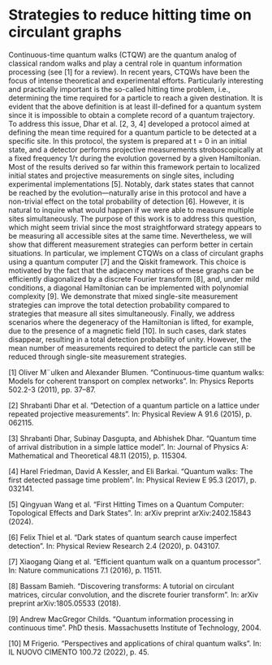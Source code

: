 # Strategies to reduce hitting time on circulant graphs

Continuous-time quantum walks (CTQW) are the quantum analog of classical
random walks and play a central role in quantum information processing (see [1]
for a review). In recent years, CTQWs have been the focus of intense theoretical
and experimental efforts.
Particularly interesting and practically important is the so-called hitting time
problem, i.e., determining the time required for a particle to reach a given destination. It is evident that the above definition is at least ill-defined for a quantum
system since it is impossible to obtain a complete record of a quantum trajectory.
To address this issue, Dhar et al. [2, 3, 4] developed a protocol aimed at defining the mean time required for a quantum particle to be detected at a specific site.
In this protocol, the system is prepared at t = 0 in an initial state, and a detector
performs projective measurements stroboscopically at a fixed frequency 1/τ during the evolution governed by a given Hamiltonian. Most of the results derived
so far within this framework pertain to localized initial states and projective measurements on single sites, including experimental implementations [5]. Notably, dark states states that cannot be reached by the evolution—naturally arise in
this protocol and have a non-trivial effect on the total probability of detection [6].
However, it is natural to inquire what would happen if we were able to measure
multiple sites simultaneously. The purpose of this work is to address this question,
which might seem trivial since the most straightforward strategy appears to be
measuring all accessible sites at the same time. Nevertheless, we will show that
different measurement strategies can perform better in certain situations.
In particular, we implement CTQWs on a class of circulant graphs using a
quantum computer [7] and the Qiskit framework. This choice is motivated by the
fact that the adjacency matrices of these graphs can be efficiently diagonalized by
a discrete Fourier transform [8], and, under mild conditions, a diagonal Hamiltonian can be implemented with polynomial complexity [9]. We demonstrate that
mixed single-site measurement strategies can improve the total detection probability compared to strategies that measure all sites simultaneously.
Finally, we address scenarios where the degeneracy of the Hamiltonian is lifted,
for example, due to the presence of a magnetic field [10]. In such cases, dark
states disappear, resulting in a total detection probability of unity. However, the
mean number of measurements required to detect the particle can still be reduced
through single-site measurement strategies.


[1] Oliver M¨ulken and Alexander Blumen. “Continuous-time quantum walks:
Models for coherent transport on complex networks”. In: Physics Reports
502.2-3 (2011), pp. 37–87.

[2] Shrabanti Dhar et al. “Detection of a quantum particle on a lattice under repeated projective measurements”. In: Physical Review A 91.6 (2015),
p. 062115.

[3] Shrabanti Dhar, Subinay Dasgupta, and Abhishek Dhar. “Quantum time
of arrival distribution in a simple lattice model”. In: Journal of Physics A:
Mathematical and Theoretical 48.11 (2015), p. 115304.

[4] Harel Friedman, David A Kessler, and Eli Barkai. “Quantum walks: The
first detected passage time problem”. In: Physical Review E 95.3 (2017),
p. 032141.

[5] Qingyuan Wang et al. “First Hitting Times on a Quantum Computer: Topological Effects and Dark States”. In: arXiv preprint arXiv:2402.15843 (2024).

[6] Felix Thiel et al. “Dark states of quantum search cause imperfect detection”.
In: Physical Review Research 2.4 (2020), p. 043107.

[7] Xiaogang Qiang et al. “Efficient quantum walk on a quantum processor”.
In: Nature communications 7.1 (2016), p. 11511.

[8] Bassam Bamieh. “Discovering transforms: A tutorial on circulant matrices,
circular convolution, and the discrete fourier transform”. In: arXiv preprint
arXiv:1805.05533 (2018).

[9] Andrew MacGregor Childs. “Quantum information processing in continuous
time”. PhD thesis. Massachusetts Institute of Technology, 2004.

[10] M Frigerio. “Perspectives and applications of chiral quantum walks”. In: IL
NUOVO CIMENTO 100.72 (2022), p. 45.
